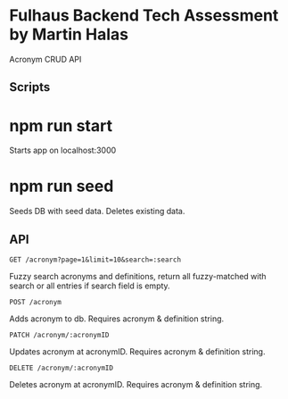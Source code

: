 # Fulhaus Backend Tech Assessment by Martin Halas
Acronym CRUD API

## Scripts
# npm run start
Starts app on localhost:3000

# npm run seed
Seeds DB with seed data. Deletes existing data.

## API

`GET /acronym?page=1&limit=10&search=:search`

Fuzzy search acronyms and definitions, return all fuzzy-matched with search or all entries if search field is empty.

`POST /acronym`

Adds acronym to db. Requires acronym & definition string.

`PATCH /acronym/:acronymID`

Updates acronym at acronymID. Requires acronym & definition string.

`DELETE /acronym/:acronymID`

Deletes acronym at acronymID. Requires acronym & definition string.